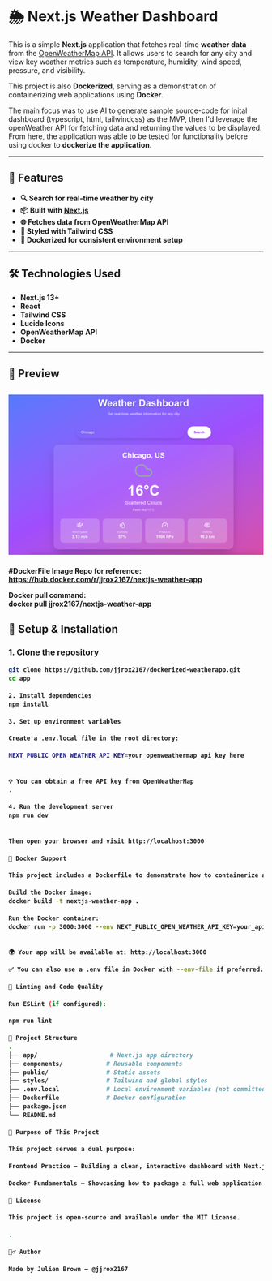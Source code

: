 # 🌦️ Next.js Weather Dashboard

This is a simple **Next.js** application that fetches real-time **weather data** from the [OpenWeatherMap API](https://openweathermap.org/api). It allows users to search for any city and view key weather metrics such as temperature, humidity, wind speed, pressure, and visibility.

This project is also **Dockerized**, serving as a demonstration of containerizing web applications using **Docker**.



The main focus was to use AI to generate sample source-code for inital dashboard (typescript, html, tailwindcss) as the MVP, then I'd leverage the openWeather API for fetching data and returning the values to be displayed. From here, the application was able to be tested for functionality before using docker to <b>dockerize<b> the application.

---

## 🚀 Features

- 🔍 Search for real-time weather by city
- 📦 Built with [Next.js](https://nextjs.org/)
- 🌐 Fetches data from OpenWeatherMap API
- 🎨 Styled with Tailwind CSS
- 🐳 Dockerized for consistent environment setup

---

## 🛠️ Technologies Used

- **Next.js 13+**
- **React**
- **Tailwind CSS**
- **Lucide Icons**
- **OpenWeatherMap API**
- **Docker**

---

## 📸 Preview

![weather-app dashboard sample](image.png)
---

#DockerFile Image Repo for reference: https://hub.docker.com/r/jjrox2167/nextjs-weather-app

Docker pull command:
<br  />
docker pull jjrox2167/nextjs-weather-app

## 🔑 Setup & Installation

### 1. Clone the repository

```bash
git clone https://github.com/jjrox2167/dockerized-weatherapp.git
cd app

2. Install dependencies
npm install

3. Set up environment variables

Create a .env.local file in the root directory:

NEXT_PUBLIC_OPEN_WEATHER_API_KEY=your_openweathermap_api_key_here


💡 You can obtain a free API key from OpenWeatherMap
.

4. Run the development server
npm run dev


Then open your browser and visit http://localhost:3000

🐳 Docker Support

This project includes a Dockerfile to demonstrate how to containerize a Next.js application.

Build the Docker image:
docker build -t nextjs-weather-app .

Run the Docker container:
docker run -p 3000:3000 --env NEXT_PUBLIC_OPEN_WEATHER_API_KEY=your_api_key_here nextjs-weather-app


🌍 Your app will be available at: http://localhost:3000

✅ You can also use a .env file in Docker with --env-file if preferred.

🧪 Linting and Code Quality

Run ESLint (if configured):

npm run lint

📁 Project Structure
.
├── app/                    # Next.js app directory
├── components/            # Reusable components
├── public/                # Static assets
├── styles/                # Tailwind and global styles
├── .env.local             # Local environment variables (not committed)
├── Dockerfile             # Docker configuration
├── package.json           
└── README.md

🧠 Purpose of This Project

This project serves a dual purpose:

Frontend Practice – Building a clean, interactive dashboard with Next.js and modern UI/UX practices.

Docker Fundamentals – Showcasing how to package a full web application in a portable, reproducible containerized environment using Docker.

📜 License

This project is open-source and available under the MIT License.

.

🙋‍♂️ Author

Made by Julien Brown — @jjrox2167


